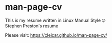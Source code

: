 # man-page-cv
This is my resume written in Linux Manual Style &#129299; 
<br>
Stephen Preston's resume



Please visit: https://cleicar.github.io/man-page-cv/

